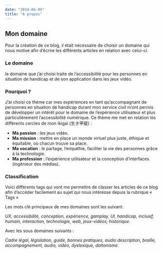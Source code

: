 ```yaml
---
date: "2014-04-09"
title: "A propos"
---
```

## Mon domaine 
Pour la création de ce blog, il était nécessaire de choisir un domaine qui nous motive afin d’écrire les différents articles en relation avec celui-ci.

### Le domaine
 le domaine que j’ai choisi traite de l’accessibilité pour les personnes en situation de handicap et de son application dans les jeux vidéo.
### Pourquoi ?
  J’ai choisi ce thème car mes expériences en tant qu’accompagnant de personnes en situation de handicap durant mon service civil m’ont permis de développer un intérêt pour le domaine de l’expérience utilisateur et plus particulièrement l’accessibilité numérique. Ce thème me met en relation les différents cercles de mon Ikigai (生き甲斐) :
* **Ma passion** : les jeux vidéo.
* **Ma mission** : mettre en place un monde virtuel plus juste, éthique et équitable, où chacun trouve sa place.
* **Ma vocation** : le partage, l’empathie, faciliter la vie des personnes grâce à la technologie.
* **Ma profession** : l’expérience utilisateur et la conception d’interfaces (ingénieur des médias).
### Classification
Voici différents tags qui vont me permettre de classer les articles de ce blog afin d’accéder facilement au sujet qui nous intéresse depuis la rubrique « Tags »

Les mots clé principaux de mes domaines sont les suivant: 

*UX, accessibilité, conception, expérience, gamplay, UI, handicap, inclusif, humain, interaction, technologie, web, jeux-vidéos, historique*.

Avec les sous domaines suivants : 

*Cadre légal, législation, guide, bonnes pratiques, audio description, braille, accompagnement, audio, vidéo, dyslexique, daltonisme*.
